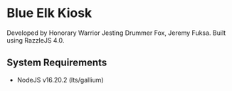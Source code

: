 # Blue Elk Kiosk

Developed by Honorary Warrior Jesting Drummer Fox, Jeremy Fuksa. Built using RazzleJS 4.0.

## System Requirements

* NodeJS v16.20.2 (lts/gallium)